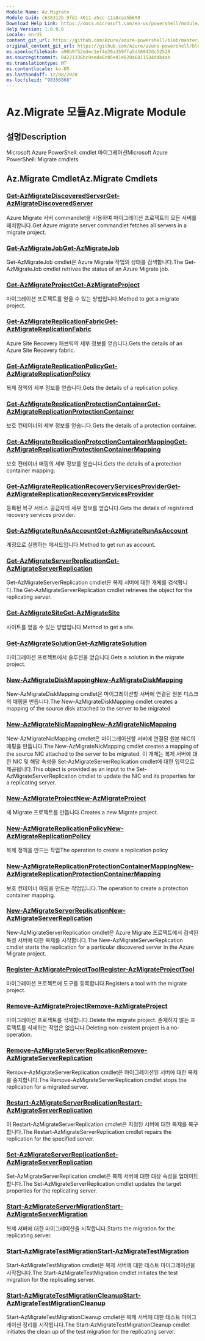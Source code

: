 ```yaml
---
Module Name: Az.Migrate
Module Guid: c638312b-9fd1-4611-a5cc-11a8caa5b698
Download Help Link: https://docs.microsoft.com/en-us/powershell/module/az.migrate
Help Version: 1.0.0.0
Locale: en-US
content_git_url: https://github.com/Azure/azure-powershell/blob/master/src/Migrate/help/Az.Migrate.md
original_content_git_url: https://github.com/Azure/azure-powershell/blob/master/src/Migrate/help/Az.Migrate.md
ms.openlocfilehash: a98b0f52edec1ef4e26a359ffa5d16942dc52528
ms.sourcegitcommit: 04221336bc9eed46c05ed1e828a6811534d4b4ab
ms.translationtype: MT
ms.contentlocale: ko-KR
ms.lasthandoff: 12/08/2020
ms.locfileid: "98356868"
---
```

# <span data-ttu-id="58d3b-101">Az.Migrate 모듈</span><span class="sxs-lookup"><span data-stu-id="58d3b-101">Az.Migrate Module</span></span>
## <span data-ttu-id="58d3b-102">설명</span><span class="sxs-lookup"><span data-stu-id="58d3b-102">Description</span></span>
<span data-ttu-id="58d3b-103">Microsoft Azure PowerShell: cmdlet 마이그레이션</span><span class="sxs-lookup"><span data-stu-id="58d3b-103">Microsoft Azure PowerShell: Migrate cmdlets</span></span>

## <span data-ttu-id="58d3b-104">Az.Migrate Cmdlet</span><span class="sxs-lookup"><span data-stu-id="58d3b-104">Az.Migrate Cmdlets</span></span>
### [<span data-ttu-id="58d3b-105">Get-AzMigrateDiscoveredServer</span><span class="sxs-lookup"><span data-stu-id="58d3b-105">Get-AzMigrateDiscoveredServer</span></span>](Get-AzMigrateDiscoveredServer.md)
<span data-ttu-id="58d3b-106">Azure Migrate 서버 commandlet을 사용하여 마이그레이션 프로젝트의 모든 서버를 페치합니다.</span><span class="sxs-lookup"><span data-stu-id="58d3b-106">Get Azure migrate server commandlet fetches all servers in a migrate project.</span></span>

### [<span data-ttu-id="58d3b-107">Get-AzMigrateJob</span><span class="sxs-lookup"><span data-stu-id="58d3b-107">Get-AzMigrateJob</span></span>](Get-AzMigrateJob.md)
<span data-ttu-id="58d3b-108">Get-AzMigrateJob cmdlet은 Azure Migrate 작업의 상태를 검색합니다.</span><span class="sxs-lookup"><span data-stu-id="58d3b-108">The Get-AzMigrateJob cmdlet retrives the status of an Azure Migrate job.</span></span>

### [<span data-ttu-id="58d3b-109">Get-AzMigrateProject</span><span class="sxs-lookup"><span data-stu-id="58d3b-109">Get-AzMigrateProject</span></span>](Get-AzMigrateProject.md)
<span data-ttu-id="58d3b-110">마이그레이션 프로젝트를 얻을 수 있는 방법입니다.</span><span class="sxs-lookup"><span data-stu-id="58d3b-110">Method to get a migrate project.</span></span>

### [<span data-ttu-id="58d3b-111">Get-AzMigrateReplicationFabric</span><span class="sxs-lookup"><span data-stu-id="58d3b-111">Get-AzMigrateReplicationFabric</span></span>](Get-AzMigrateReplicationFabric.md)
<span data-ttu-id="58d3b-112">Azure Site Recovery 패브릭의 세부 정보를 얻습니다.</span><span class="sxs-lookup"><span data-stu-id="58d3b-112">Gets the details of an Azure Site Recovery fabric.</span></span>

### [<span data-ttu-id="58d3b-113">Get-AzMigrateReplicationPolicy</span><span class="sxs-lookup"><span data-stu-id="58d3b-113">Get-AzMigrateReplicationPolicy</span></span>](Get-AzMigrateReplicationPolicy.md)
<span data-ttu-id="58d3b-114">복제 정책의 세부 정보를 얻습니다.</span><span class="sxs-lookup"><span data-stu-id="58d3b-114">Gets the details of a replication policy.</span></span>

### [<span data-ttu-id="58d3b-115">Get-AzMigrateReplicationProtectionContainer</span><span class="sxs-lookup"><span data-stu-id="58d3b-115">Get-AzMigrateReplicationProtectionContainer</span></span>](Get-AzMigrateReplicationProtectionContainer.md)
<span data-ttu-id="58d3b-116">보호 컨테이너의 세부 정보를 얻습니다.</span><span class="sxs-lookup"><span data-stu-id="58d3b-116">Gets the details of a protection container.</span></span>

### [<span data-ttu-id="58d3b-117">Get-AzMigrateReplicationProtectionContainerMapping</span><span class="sxs-lookup"><span data-stu-id="58d3b-117">Get-AzMigrateReplicationProtectionContainerMapping</span></span>](Get-AzMigrateReplicationProtectionContainerMapping.md)
<span data-ttu-id="58d3b-118">보호 컨테이너 매핑의 세부 정보를 얻습니다.</span><span class="sxs-lookup"><span data-stu-id="58d3b-118">Gets the details of a protection container mapping.</span></span>

### [<span data-ttu-id="58d3b-119">Get-AzMigrateReplicationRecoveryServicesProvider</span><span class="sxs-lookup"><span data-stu-id="58d3b-119">Get-AzMigrateReplicationRecoveryServicesProvider</span></span>](Get-AzMigrateReplicationRecoveryServicesProvider.md)
<span data-ttu-id="58d3b-120">등록된 복구 서비스 공급자의 세부 정보를 얻습니다.</span><span class="sxs-lookup"><span data-stu-id="58d3b-120">Gets the details of registered recovery services provider.</span></span>

### [<span data-ttu-id="58d3b-121">Get-AzMigrateRunAsAccount</span><span class="sxs-lookup"><span data-stu-id="58d3b-121">Get-AzMigrateRunAsAccount</span></span>](Get-AzMigrateRunAsAccount.md)
<span data-ttu-id="58d3b-122">계정으로 실행하는 메서드입니다.</span><span class="sxs-lookup"><span data-stu-id="58d3b-122">Method to get run as account.</span></span>

### [<span data-ttu-id="58d3b-123">Get-AzMigrateServerReplication</span><span class="sxs-lookup"><span data-stu-id="58d3b-123">Get-AzMigrateServerReplication</span></span>](Get-AzMigrateServerReplication.md)
<span data-ttu-id="58d3b-124">Get-AzMigrateServerReplication cmdlet은 복제 서버에 대한 개체를 검색합니다.</span><span class="sxs-lookup"><span data-stu-id="58d3b-124">The Get-AzMigrateServerReplication cmdlet retrieves the object for the replicating server.</span></span>

### [<span data-ttu-id="58d3b-125">Get-AzMigrateSite</span><span class="sxs-lookup"><span data-stu-id="58d3b-125">Get-AzMigrateSite</span></span>](Get-AzMigrateSite.md)
<span data-ttu-id="58d3b-126">사이트를 얻을 수 있는 방법입니다.</span><span class="sxs-lookup"><span data-stu-id="58d3b-126">Method to get a site.</span></span>

### [<span data-ttu-id="58d3b-127">Get-AzMigrateSolution</span><span class="sxs-lookup"><span data-stu-id="58d3b-127">Get-AzMigrateSolution</span></span>](Get-AzMigrateSolution.md)
<span data-ttu-id="58d3b-128">마이그레이션 프로젝트에서 솔루션을 얻습니다.</span><span class="sxs-lookup"><span data-stu-id="58d3b-128">Gets a solution in the migrate project.</span></span>

### [<span data-ttu-id="58d3b-129">New-AzMigrateDiskMapping</span><span class="sxs-lookup"><span data-stu-id="58d3b-129">New-AzMigrateDiskMapping</span></span>](New-AzMigrateDiskMapping.md)
<span data-ttu-id="58d3b-130">New-AzMigrateDiskMapping cmdlet은 마이그레이션할 서버에 연결된 원본 디스크의 매핑을 만듭니다.</span><span class="sxs-lookup"><span data-stu-id="58d3b-130">The New-AzMigrateDiskMapping cmdlet creates a mapping of the source disk attached to the server to be migrated</span></span>

### [<span data-ttu-id="58d3b-131">New-AzMigrateNicMapping</span><span class="sxs-lookup"><span data-stu-id="58d3b-131">New-AzMigrateNicMapping</span></span>](New-AzMigrateNicMapping.md)
<span data-ttu-id="58d3b-132">New-AzMigrateNicMapping cmdlet은 마이그레이션할 서버에 연결된 원본 NIC의 매핑을 만듭니다.</span><span class="sxs-lookup"><span data-stu-id="58d3b-132">The New-AzMigrateNicMapping cmdlet creates a mapping of the source NIC attached to the server to be migrated.</span></span>
<span data-ttu-id="58d3b-133">이 개체는 복제 서버에 대한 NIC 및 해당 속성을 Set-AzMigrateServerReplication cmdlet에 대한 입력으로 제공됩니다.</span><span class="sxs-lookup"><span data-stu-id="58d3b-133">This object is provided as an input to the Set-AzMigrateServerReplication cmdlet to update the NIC and its properties for a replicating server.</span></span>

### [<span data-ttu-id="58d3b-134">New-AzMigrateProject</span><span class="sxs-lookup"><span data-stu-id="58d3b-134">New-AzMigrateProject</span></span>](New-AzMigrateProject.md)
<span data-ttu-id="58d3b-135">새 Migrate 프로젝트를 만듭니다.</span><span class="sxs-lookup"><span data-stu-id="58d3b-135">Creates a new Migrate project.</span></span>

### [<span data-ttu-id="58d3b-136">New-AzMigrateReplicationPolicy</span><span class="sxs-lookup"><span data-stu-id="58d3b-136">New-AzMigrateReplicationPolicy</span></span>](New-AzMigrateReplicationPolicy.md)
<span data-ttu-id="58d3b-137">복제 정책을 만드는 작업</span><span class="sxs-lookup"><span data-stu-id="58d3b-137">The operation to create a replication policy</span></span>

### [<span data-ttu-id="58d3b-138">New-AzMigrateReplicationProtectionContainerMapping</span><span class="sxs-lookup"><span data-stu-id="58d3b-138">New-AzMigrateReplicationProtectionContainerMapping</span></span>](New-AzMigrateReplicationProtectionContainerMapping.md)
<span data-ttu-id="58d3b-139">보호 컨테이너 매핑을 만드는 작업입니다.</span><span class="sxs-lookup"><span data-stu-id="58d3b-139">The operation to create a protection container mapping.</span></span>

### [<span data-ttu-id="58d3b-140">New-AzMigrateServerReplication</span><span class="sxs-lookup"><span data-stu-id="58d3b-140">New-AzMigrateServerReplication</span></span>](New-AzMigrateServerReplication.md)
<span data-ttu-id="58d3b-141">New-AzMigrateServerReplication cmdlet은 Azure Migrate 프로젝트에서 검색된 특정 서버에 대한 복제를 시작합니다.</span><span class="sxs-lookup"><span data-stu-id="58d3b-141">The New-AzMigrateServerReplication cmdlet starts the replication for a particular discovered server in the Azure Migrate project.</span></span>

### [<span data-ttu-id="58d3b-142">Register-AzMigrateProjectTool</span><span class="sxs-lookup"><span data-stu-id="58d3b-142">Register-AzMigrateProjectTool</span></span>](Register-AzMigrateProjectTool.md)
<span data-ttu-id="58d3b-143">마이그레이션 프로젝트에 도구를 등록합니다.</span><span class="sxs-lookup"><span data-stu-id="58d3b-143">Registers a tool with the migrate project.</span></span>

### [<span data-ttu-id="58d3b-144">Remove-AzMigrateProject</span><span class="sxs-lookup"><span data-stu-id="58d3b-144">Remove-AzMigrateProject</span></span>](Remove-AzMigrateProject.md)
<span data-ttu-id="58d3b-145">마이그레이션 프로젝트를 삭제합니다.</span><span class="sxs-lookup"><span data-stu-id="58d3b-145">Delete the migrate project.</span></span>
<span data-ttu-id="58d3b-146">존재하지 않는 프로젝트를 삭제하는 작업은 없습니다.</span><span class="sxs-lookup"><span data-stu-id="58d3b-146">Deleting non-existent project is a no-operation.</span></span>

### [<span data-ttu-id="58d3b-147">Remove-AzMigrateServerReplication</span><span class="sxs-lookup"><span data-stu-id="58d3b-147">Remove-AzMigrateServerReplication</span></span>](Remove-AzMigrateServerReplication.md)
<span data-ttu-id="58d3b-148">Remove-AzMigrateServerReplication cmdlet은 마이그레이션된 서버에 대한 복제를 중지합니다.</span><span class="sxs-lookup"><span data-stu-id="58d3b-148">The Remove-AzMigrateServerReplication cmdlet stops the replication for a migrated server.</span></span>

### [<span data-ttu-id="58d3b-149">Restart-AzMigrateServerReplication</span><span class="sxs-lookup"><span data-stu-id="58d3b-149">Restart-AzMigrateServerReplication</span></span>](Restart-AzMigrateServerReplication.md)
<span data-ttu-id="58d3b-150">이 Restart-AzMigrateServerReplication cmdlet은 지정된 서버에 대한 복제를 복구합니다.</span><span class="sxs-lookup"><span data-stu-id="58d3b-150">The Restart-AzMigrateServerReplication cmdlet repairs the replication for the specified server.</span></span>

### [<span data-ttu-id="58d3b-151">Set-AzMigrateServerReplication</span><span class="sxs-lookup"><span data-stu-id="58d3b-151">Set-AzMigrateServerReplication</span></span>](Set-AzMigrateServerReplication.md)
<span data-ttu-id="58d3b-152">Set-AzMigrateServerReplication cmdlet은 복제 서버에 대한 대상 속성을 업데이트합니다.</span><span class="sxs-lookup"><span data-stu-id="58d3b-152">The Set-AzMigrateServerReplication cmdlet updates the target properties for the replicating server.</span></span>

### [<span data-ttu-id="58d3b-153">Start-AzMigrateServerMigration</span><span class="sxs-lookup"><span data-stu-id="58d3b-153">Start-AzMigrateServerMigration</span></span>](Start-AzMigrateServerMigration.md)
<span data-ttu-id="58d3b-154">복제 서버에 대한 마이그레이션을 시작합니다.</span><span class="sxs-lookup"><span data-stu-id="58d3b-154">Starts the migration for the replicating server.</span></span>

### [<span data-ttu-id="58d3b-155">Start-AzMigrateTestMigration</span><span class="sxs-lookup"><span data-stu-id="58d3b-155">Start-AzMigrateTestMigration</span></span>](Start-AzMigrateTestMigration.md)
<span data-ttu-id="58d3b-156">Start-AzMigrateTestMigration cmdlet은 복제 서버에 대한 테스트 마이그레이션을 시작됩니다.</span><span class="sxs-lookup"><span data-stu-id="58d3b-156">The Start-AzMigrateTestMigration cmdlet initiates the test migration for the replicating server.</span></span>

### [<span data-ttu-id="58d3b-157">Start-AzMigrateTestMigrationCleanup</span><span class="sxs-lookup"><span data-stu-id="58d3b-157">Start-AzMigrateTestMigrationCleanup</span></span>](Start-AzMigrateTestMigrationCleanup.md)
<span data-ttu-id="58d3b-158">Start-AzMigrateTestMigrationCleanup cmdlet은 복제 서버에 대한 테스트 마이그레이션 정리를 시작됩니다.</span><span class="sxs-lookup"><span data-stu-id="58d3b-158">The Start-AzMigrateTestMigrationCleanup cmdlet initiates the clean up of the test migration for the replicating server.</span></span>

